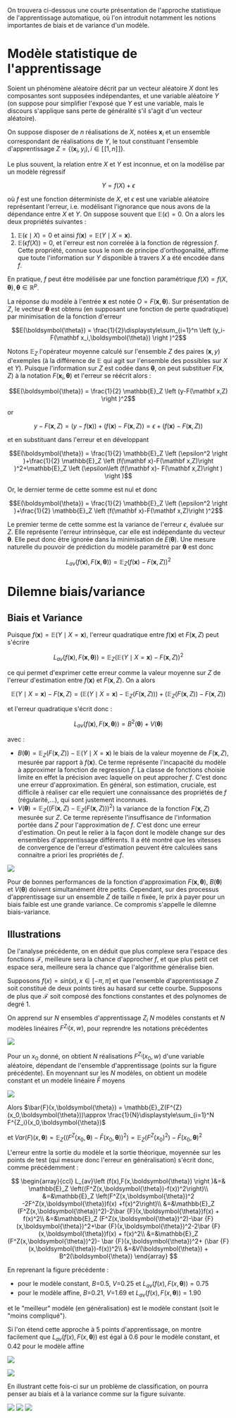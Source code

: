 On trouvera ci-dessous une courte présentation de l'approche statistique de l'apprentissage automatique, où l'on introduit notamment les notions importantes de biais et de variance d'un modèle.


# Modèle statistique de l'apprentissage
Soient un phénomène aléatoire décrit par un vecteur aléatoire $X$ dont les composantes sont supposées indépendantes, et une variable aléatoire $Y$ (on suppose pour simplifier l'exposé que $Y$ est une variable, mais le discours s'applique sans perte de généralité s'il s'agit d'un vecteur aléatoire).

On suppose disposer de $n$ réalisations de $X$, notées $\mathbf x_i$ et un ensemble correspondant de réalisations de $Y$, le tout constituant l'ensemble d'apprentissage  $Z=\left \{(\mathbf x_i,y_i),i\in[\![1,n]\!]\right \}$.

Le plus souvent, la relation entre $X$ et $Y$ est inconnue, et on la modélise par un modèle régressif 

$$Y=f(X)+\epsilon$$

où $f$ est une fonction déterministe de $X$, et $\epsilon$ est une variable aléatoire représentant l'erreur, i.e. modélisant l'ignorance que nous avons de la dépendance entre $X$ et $Y$. On suppose souvent que $\mathbb{E}(\epsilon)=0$. On a alors les deux propriétés suivantes :
1. $\mathbb{E}(\epsilon\mid X)=0$ et ainsi $f(\mathbf x)=\mathbb{E}(Y\mid X=\mathbf x)$.
2. $\mathbb{E}(\epsilon f(X))=0$, et l'erreur est non correlée à la fonction de régression $f$. Cette propriété, connue sous le nom de principe d'orthogonalité, affirme que toute l'information sur $Y$ disponible à travers $X$ a été encodée dans $f$.


En pratique, $f$ peut être modélisée par une fonction paramétrique $f(X)=f(X,\boldsymbol{\theta}),\boldsymbol{\theta}\in \mathbb{R}^p$. 

La réponse du modèle à l'entrée $\mathbf x$ est notée $O=F(\mathbf x,\boldsymbol{\theta})$. Sur présentation de $Z$, le vecteur $\boldsymbol{\theta}$ est obtenu (en supposant une fonction de perte quadratique) par minimisation de la fonction d'erreur 

$$E(\boldsymbol{\theta}) = \frac{1}{2}\displaystyle\sum_{i=1}^n \left (y_i-F(\mathbf x_i,\boldsymbol{\theta}) \right )^2$$

Notons $\mathbb{E}_Z$ l'opérateur moyenne calculé sur l'ensemble $Z$ des paires $(\mathbf x,y)$ d'exemples (à la différence de $\mathbb{E}$ qui agit sur l'ensemble des possibles sur $X$ et $Y$). Puisque l'information sur $Z$ est codée dans $\boldsymbol{\theta}$, on peut substituer $F(\mathbf x,Z)$ à la notation $F(\mathbf x_i,\boldsymbol{\theta})$ et l'erreur  se réécrit alors :

$$E(\boldsymbol{\theta}) = \frac{1}{2} \mathbb{E}_Z \left (y-F(\mathbf x,Z) \right )^2$$

or

$$y-F(\mathbf x,Z) = (y-f(\mathbf x)) + \left (f(\mathbf x)-F(\mathbf x,Z)\right ) = \epsilon + \left (f(\mathbf x)-F(\mathbf x,Z)\right )$$

et en substituant dans l'erreur et en développant 

$$E(\boldsymbol{\theta}) = \frac{1}{2} \mathbb{E}_Z \left (\epsilon^2 \right )+\frac{1}{2} \mathbb{E}_Z \left (f(\mathbf x)-F(\mathbf x,Z)\right )^2+\mathbb{E}_Z \left (\epsilon\left (f(\mathbf x)- F(\mathbf x,Z)\right ) \right )$$

Or, le dernier terme de cette somme est nul et donc 

$$E(\boldsymbol{\theta}) = \frac{1}{2} \mathbb{E}_Z \left (\epsilon^2 \right )+\frac{1}{2} \mathbb{E}_Z \left (f(\mathbf x)-F(\mathbf x,Z)\right )^2$$

Le premier terme de cette somme est la variance de l'erreur $\epsilon$, évaluée sur $Z$. Elle représente l'erreur intrinsèque, car elle est indépendante du vecteur $\boldsymbol{\theta}$. Elle peut donc être ignorée dans la minimisation de $E(\boldsymbol{\theta})$. Une mesure naturelle du pouvoir de prédiction du modèle paramétré par $\boldsymbol{\theta}$ est donc 

$$L_{av}\left (f(\mathbf x),F(\mathbf x,\boldsymbol{\theta}) \right ) = \mathbb{E}_Z \left (f(\mathbf x)-F(\mathbf x,Z)\right )^2$$


# Dilemne biais/variance
## Biais et Variance

Puisque $f(\mathbf x)=\mathbb{E}(Y\mid X=\mathbf x)$, l'erreur quadratique entre $f(\mathbf x)$ et $F(\mathbf x,Z)$ peut s'écrire

$$L_{av}\left (f(\mathbf x),F(\mathbf x,\boldsymbol{\boldsymbol{\theta}}) \right ) = \mathbb{E}_Z \left (\mathbb{E}(Y\mid X=\mathbf x)-F(\mathbf x,Z)\right )^2$$

ce qui permet d'exprimer cette erreur comme la valeur moyenne sur $Z$  de l'erreur d'estimation entre $f(\mathbf x)$ et $F(\mathbf x,Z)$.  On a alors 

$$\mathbb{E}(Y\mid X=\mathbf x)-F(\mathbf x,Z)=\left (\mathbb{E}(Y\mid X=\mathbf x)-\mathbb{E}_Z\left ( F(\mathbf x,Z)\right ) \right ) + \left (\mathbb{E}_Z\left ( F(\mathbf x,Z)\right )-F(\mathbf x,Z) \right )$$

et l'erreur quadratique s'écrit donc :

$$L_{av}\left (f(\mathbf x),F(\mathbf x,\boldsymbol{\theta}) \right ) = B^2(\boldsymbol{\theta}) + V(\boldsymbol{\theta})$$

avec : 
- $B(\boldsymbol{\theta}) = \mathbb{E}_Z\left ( F(\mathbf x,Z)\right )-\mathbb{E}(Y\mid X=\mathbf x)$ le biais de la valeur moyenne de $F(\mathbf x,Z)$, mesurée par rapport à $f(\mathbf x)$. Ce terme représente l'incapacité du modèle à approximer la fonction de regression $f$. La classe de fonctions choisie limite en effet la précision avec laquelle on peut approcher $f$. C'est donc une erreur d'approximation. En général, son estimation, cruciale, est difficile à réaliser car elle requiert une connaissance des propriétés de $f$ (régularité,...), qui sont justement inconnues. 
- $V(\boldsymbol{\theta})= \mathbb{E}_Z\left ( \left ( F(\mathbf x,Z)- \mathbb{E}_Z\left (F(\mathbf x,Z)\right ) \right )^2\right )$ la variance de la fonction $F(\mathbf x,Z)$ mesurée sur $Z$. Ce terme représente l'insuffisance de l'information portée dans $Z$ pour l'approximation de $f$. C'est donc une erreur d'estimation. On peut le relier à la façon dont le modèle change sur des ensembles d'apprentissage différents. Il a été montré que les vitesses de convergence de l'erreur d'estimation peuvent être calculées sans connaitre a priori les propriétés de $f$.


![](images/bv2.png)

Pour de bonnes performances de la fonction d'approximation $F(\mathbf x,\boldsymbol{\theta})$, $B(\boldsymbol{\theta})$ et $V(\boldsymbol{\theta})$ doivent simultanément être petits. Cependant, sur des processus d'apprentissage sur un ensemble $Z$ de taille $n$ fixée, le prix à payer pour un biais faible est une grande variance. Ce compromis s'appelle le dilemne biais-variance. 

## Illustrations
De l'analyse précédente, on en déduit que plus complexe sera l'espace des fonctions $\mathcal{F}$, meilleure sera la chance d'approcher $f$, et que plus petit cet espace sera, meilleure sera la chance que l'algorithme généralise bien.

Supposons  $f(x) = sin(x),x\in[-\pi,\pi]$ et que l'ensemble d'apprentissage $Z$ soit constitué de deux points tirés au hasard sur cette courbe. Supposons de plus que $\mathcal{F}$ soit composé des fonctions constantes et des polynomes de degré 1.

On apprend sur $N$ ensembles d'apprentissage $Z_i$ $N$ modèles constants et $N$ modèles linéaires $F^{Z_i}(x,w)$, pour reprendre les notations précédentes 

![](images/biaisvariance.png)


Pour un $x_0$ donné, on obtient $N$ réalisations $F^{Z_i}(x_0,w)$ d'une variable aléatoire, dépendant de l'ensemble d'apprentissage (points sur la figure précédente). En moyennant sur les $N$ modèles, on obtient un modèle constant et un modèle linéaire $\bar{F}$ moyens 


![](images/biaisvariancemean.png)

Alors $\bar{F}(x,\boldsymbol{\theta}) = \mathbb{E}_Z(F^{Z}(x_0,\boldsymbol{\theta}))\approx \frac{1}{N}\displaystyle\sum_{i=1}^N F^{Z_i}(x_0,\boldsymbol{\theta})$

et $Var(F)(x,\boldsymbol{\theta}) = \mathbb{E}_Z \left((F^Z(x_0,\boldsymbol{\theta})-\bar {F}(x_0,\boldsymbol{\theta}))^2\right) =  \mathbb{E}_Z (F^Z(x_0)^2)-\bar{F}(x_0,\boldsymbol{\theta})^2$

L'erreur entre la sortie du modèle et la sortie théorique, moyennée sur les points de test  (qui mesure donc l'erreur en généralisation) s'écrit donc, comme précédemment :

$$
\begin{array}{ccl}
    L_{av}\left (f(x),F(x,\boldsymbol{\theta}) \right )&=& \mathbb{E}_Z   \left((F^Z(x,\boldsymbol{\theta})-f(x))^2\right)\\
    &=&\mathbb{E}_Z   \left(F^Z(x,\boldsymbol{\theta})^2 -2F^Z(x,\boldsymbol{\theta})f(x) +f(x)^2\right)\\
    &=&\mathbb{E}_Z (F^Z(x,\boldsymbol{\theta})^2)-2\bar {F}(x,\boldsymbol{\theta})f(x) + f(x)^2\\
    &=&\mathbb{E}_Z (F^Z(x,\boldsymbol{\theta})^2)-\bar {F}(x,\boldsymbol{\theta})^2+\bar {F}(x,\boldsymbol{\theta})^2-2\bar {F}(x,\boldsymbol{\theta})f(x) + f(x)^2\\
    &=&\mathbb{E}_Z (F^Z(x,\boldsymbol{\theta})^2)- \bar {F}(x,\boldsymbol{\theta})^2+ (\bar {F}(x,\boldsymbol{\theta})-f(x))^2\\
    &=&V(\boldsymbol{\theta}) + B^2(\boldsymbol{\theta})
\end{array}
$$

En reprenant la figure précédente :
- pour le modèle constant, $B$=0.5, $V$=0.25 et $L_{av}\left (f(x),F(x,\boldsymbol{\theta}) \right )=0.75$
- pour le modèle affine, $B$=0.21, $V$=1.69 et $L_{av}\left (f(x),F(x,\boldsymbol{\theta}) \right )=1.90$

et le "meilleur" modèle (en généralisation) est le modèle constant (soit le "moins compliqué").

Si l'on étend cette approche à 5 points d'apprentissage, on montre facilement que $L_{av}\left (f(x),F(x,\boldsymbol{\theta}) \right )$ est égal à 0.6 pour le modèle constant, et 0.42 pour le modèle affine 

![](images/biaisvariance2.png)


![](images/biaisvariancemean2.png)


En illustrant cette fois-ci sur un problème de classification, on pourra penser au biais et à la variance comme sur la figure suivante.

![](images/hb.png) ![](images/hv.png) ![](images/good.png)

